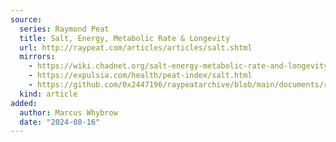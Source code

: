 ```yaml
---
source:
  series: Raymond Peat
  title: Salt, Energy, Metabolic Rate & Longevity
  url: http://raypeat.com/articles/articles/salt.shtml
  mirrors:
    - https://wiki.chadnet.org/salt-energy-metabolic-rate-and-longevity
    - https://expulsia.com/health/peat-index/salt.html
    - https://github.com/0x2447196/raypeatarchive/blob/main/documents/raypeat.com/salt.md
  kind: article 
added:
  author: Marcus Whybrow
  date: "2024-08-16"
---
```


